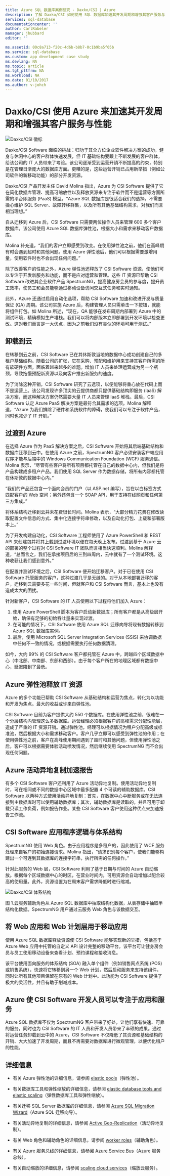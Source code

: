 ```yaml
---
title: Azure SQL 数据库案例研究 - Daxko/CSI | Azure
description: 了解 Daxko/CSI 如何使用 SQL 数据库加速其开发周期和增强其客户服务与性能
services: sql-database
documentationcenter: ''
author: CarlRabeler
manager: jhubbard
editor: ''

ms.assetid: 00c8a713-f20c-4d6b-b8b7-0c1b9ba5f05b
ms.service: sql-database
ms.custom: app development case study
ms.devlang: NA
ms.topic: article
ms.tgt_pltfrm: NA
ms.workload: NA
ms.date: 01/10/2017
ms.author: v-johch
---
```


# Daxko/CSI 使用 Azure 来加速其开发周期和增强其客户服务与性能

![Daxko/CSI 徽标](./media/sql-database-implementation-daxko/csidaxkologo25.png)  

Daxko/CSI Software 面临的挑战：归功于其全方位企业软件解决方案的成功，健身与休闲中心的客户群体快速发展，但 IT 基础结构要跟上不断发展的客户群体，给该公司的 IT 人员带来了考验。该公司逐渐受到运营开销不断提高的约束，特别是在管理日渐庞大的数据库方面。更糟的是，这些运营开销已占用新举措（例如公司软件的新移动功能）的部分开发资源。

Daxko/CSI 产品开发主任 David Molina 指出，Azure 为 CSI Software 提供了它在简化数据库管理、提高可缩放性以及释放资源来专注于软件而不是运营等方面所需的平台即服务 (PaaS) 模型。“Azure SQL 数据库是很适合我们的选择。不需要操心维护 SQL Server、故障转移群集，以及所有其他基础结构需求，对我们而言相当理想。”

自从迁移到 Azure 后，CSI Software 只需要两位操作人员来管理 600 多个客户数据库。该公司使用 Azure SQL 数据库弹性池，根据大小和需求来移动客户数据库。

Molina 补充道，“我们的客户立即感受到改变。在使用弹性池之前，他们在高峰期有时会遇到超时和其他问题。使用 Azure 弹性池后，他们可以根据需要激增用量，使用软件时也不会出现任何问题。”

除了改善客户的性能之外，Azure 弹性池还释放了 CSI Software 资源，使他们可以专注于开发新服务和功能，而不是应对运营和管理。这些 IT 资源已帮助 CSI Software 改进其企业软件产品 SpectrumNG，提高健身房会员的参与度，提升员工效率，使员工和会员能够通过移动设备访问交互式任务和实时通知。

此外，Azure 还通过启用自动化选项，帮助 CSI Software 加速和改进开发与质量保证 (QA) 周期。该公司实施 Azure 后，构建管理人员只需单击一下按钮，就能将组件打包。如 Molina 所述，“现在，QA 能够在发布周期内部署到 Azure 中的测试环境，精确模拟生产堆栈。我们可以将内部版本立即部署到开发环境以检查更改。这对我们而言是一大优点，因为之前我们没有类似的环境可用于测试。”

## 卸载到云
在转移到云之前，CSI Software 已在其休斯敦当地的数据中心成功创建自己的多租户基础结构。随着公司的扩张，它在采购、预配和维护用来支持其客户所需的所有软硬件方面，面临着越来越多的难题。增加 IT 人员来处理运营成为另一个瓶颈，导致拖慢预配新资源以及向客户推出新服务的速度。

为了消除这种开销，CSI Software 研究了云选项，以便能够将重心放在代码上而不是运营上。该公司发现许多顶尖的云提供商都只提供基础结构即服务 (IaaS) 解决方案，而这种解决方案仍然需要大量 IT 人员来管理 IaaS 堆栈。最后，CSI Software 认定 Azure PaaS 解决方案是最符合其需求的选项。Molina 解释道，“Azure 为我们排除了硬件和系统软件的障碍，使我们可以专注于软件产品，同时也减少了 IT 开销。”

## 过渡到 Azure
在选择 Azure 作为 PaaS 解决方案之后，CSI Software 开始将其后端基础结构和数据库迁移到云中。在使用 Azure 之前，SpectrumNG 客户必须安装客户端应用程序才能与后端中的 Windows Communication Foundation (WCF) 服务通信。Molina 表示，“尽管有些客户将所有项目都托管在自己的数据中心内，但我们是将产品构建成多租户产品。我们使用 SQL Server 作为数据存储，将所有内容都托管在休斯敦的数据中心内。”

“我们的产品还包含一个面向会员的门户（以 ASP.net 编写），旨在以白标签方式匹配客户的 Web 空间；另外还包含一个 SOAP API，用于支持在线网页和任何第三方集成。”

将体系结构迁移到云并未花费很长时间。Molina 表示，“大部分精力花费在修改读取配置文件信息的方式、集中化连接字符串修改，以及自动化打包、上载和部署版本上。”

为了开发构建自动化，CSI Software 工程师使用了 Azure PowerShell 和 REST API 来创建包并将其上载到过渡环境以便在每天晚上发布。过渡到基于 Azure 云的部署的整个过程对 CSI Software IT 团队而言相当快速顺利。Molina 解释道，“总而言之，我们在承接项目后的三到四周内，云中就有了一个测试环境。这种收获让我们感到意外。”

在配置并测试环境之后，CSI Software 便开始迁移客户。对于已在使用 CSI Software 托管服务的客户，这种过渡几乎是无缝的。对于从本地部署迁移的客户，迁移到云需要多花一些时间，但就客户和 CSI Software 而言，基本上也没有造成太大的困扰。

针对新客户，CSI Software 的 IT 人员使用以下过程将他们加入 Azure：

1. 使用 Azure PowerShell 脚本为客户启动新数据库；所有客户都是从高级层开始，确保有足够的初始吞吐量来实现过渡。
2. 在可能的情况下，CSI Software 使用 Azure SQL 迁移向导将现有数据转移到 Azure SQL 数据库实例。
3. 最后，使用 Microsoft SQL Server Integration Services (SSIS) 来协调数据中任何不一致的情况，或根据需要执行任何数据清理。

如今，大约 99% 的 CSI Software 客户都托管在 Azure 中，跨越四个区域数据中心（中北部、中南部、东部和西部）。由于每个客户所在的地理区域都有数据中心，延迟降到了最低。

## Azure 弹性池释放 IT 资源
Azure 的多个功能已帮助 CSI Software 从基础结构和运营为焦点，转化为以功能和开发为焦点。最大的收益或许来自弹性池。

CSI Software 目前为客户提供大约 550 个数据库。在使用弹性池之前，很难在一个分层结构内管理这么多数据库。运营经理必须根据客户的高峰需求分配性能层，造成了严重的 IT 资源开销。通过弹性池，经理可以根据情况为租户分配高级或标准池，然后根据大小和需求移动客户。客户几乎立即可以感受到弹性池的作用；在使用弹性池之前，客户在高峰使用期间遇到了超时和其他问题，但使用弹性池之后，客户可以根据需要体验活动喷发情况，然后继续使用 SpectrumNG 而不会出现任何问题。

## Azure 活动异地复制加速报告
有多个 CSI Software 客户还利用了 Azure 活动异地复制。使用活动异地复制时，可在相同或不同的数据中心区域中最多配置 4 个可读的辅助数据库。CSI Software 以两种方式使用活动异地复制：首先，在数据中心中断服务或在无法连接到主数据库时可以使用辅助数据库；其次，辅助数据库是读取的，并且可用于卸载只读工作负荷，例如报告作业。某些 CSI Software 客户使用这种优点来加速报告工作流。

## CSI Software 应用程序逻辑与体系结构
SpectrumNG 使用 Web 角色。由于应用程序是多租户的，因此使用了 WCF 服务处理来自客户的初始连接请求。Molina 指出，“请求识别每个客户，使我们能够构建出一个可连到其数据库的连接字符串，执行所需的任何操作。”

针对此服务的 Web 层，CSI Software 利用了基于日期与时间的 Azure 自动缩放。根据每个区域数据中心的时区，在营业时间内，可用资源会自动增加以配合较高的使用量。此外，资源设置为在周末客户需求降低时进行缩减。

![Daxko/CSI 体系结构](./media/sql-database-implementation-daxko/figure1.png)  

图 1.云服务辅助角色从 Azure SQL 数据库中抽取结构化数据，从表存储中抽取半结构化数据。SpectrumNG 用户通过云服务 Web 角色与该数据交互。

## 将 Web 应用和 Web 计划层用于移动应用
使用 Azure SQL 数据库释放资源使 CSI Software 能够实现新的举措，包括基于 Azure Web 应用中托管的自定义 API 设计完整的移动平台。该平台可让健身房会员与员工使用移动设备来查看计划、预约课程和接收消息。

该平台使用面向服务的体系结构 (SOA) 融入单个组件（例如销售网点系统 (POS) 或销售系统），快速将它转移到另一个 Web 计划，然后启动服务来支持该组件，同时让所有其他项目保留在原有的 Web 计划中。此功能为 CSI Software 提供了极大的灵活性，并且有助于削减成本。

## Azure 使 CSI Software 开发人员可以专注于应用和服务
Azure SQL 数据库不仅为 SpectrumNG 客户带来了好处，让他们享有快速、可靠的服务，同时也为 CSI Software 的 IT 人员和开发人员带来了丰硕的成果。通过将运营任务卸载到云中的 Azure，CSI Software 不仅降低了其资源和基础结构的开销、大大加速了开发周期，而且不再需要对数据库进行微观管理，以便优化租户的性能。

## 详细信息

- 有关 Azure 弹性池的详细信息，请参阅 [elastic pools](./sql-database-elastic-pool.md)（弹性池）。

- 有关数据库工具和弹性缩放的详细信息，请参阅 [elastic database tools and elastic scaling](./sql-database-elastic-scale-get-started.md)（弹性数据库工具和弹性缩放）。

- 有关迁移 SQL Server 数据库的详细信息，请参阅 [Azure SQL Migration Wizard](./sql-database-cloud-migrate-compatible-using-ssms-migration-wizard.md)（Azure SQL 迁移向导）。

- 有关活动异地复制的详细信息，请参阅 [Active Geo-Replication](./sql-database-geo-replication-overview.md)（活动异地复制）。

- 有关 Web 角色和辅助角色的详细信息，请参阅 [worker roles](../fundamentals-introduction-to-azure.md#compute)（辅助角色）。

- 有关 Azure 服务总线的详细信息，请参阅 [Azure Service Bus](https://www.azure.cn/home/features/service-bus/)（Azure 服务总线）。

- 有关自动缩放的详细信息，请参阅 [scaling cloud services](../cloud-services/cloud-services-how-to-scale.md)（缩放云服务）。

<!---HONumber=Mooncake_0120_2017-->